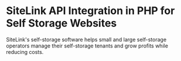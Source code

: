 # SiteLink API Integration in PHP for Self Storage Websites

SiteLink's self-storage software helps small and large self-storage operators manage their self-storage tenants and grow profits while reducing costs.
